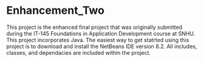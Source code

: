 # Enhancement_Two

This project is the enhanced final project that was originally submitted during the IT-145 Foundations in Application Development course at SNHU. This project incorporates Java. The easiest way to get statrted using this project is to download and install the NetBeans IDE version 8.2. All includes, classes, and dependacies are included within the project. 